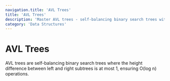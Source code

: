```yaml
---
navigation.title: 'AVL Trees'
title: 'AVL Trees'
description: 'Master AVL trees - self-balancing binary search trees with automatic rotations to maintain logarithmic height and optimal performance.'
category: 'Data Structures'
---
```


# AVL Trees

AVL trees are self-balancing binary search trees where the height difference between left and right subtrees is at most 1, ensuring O(log n) operations.
